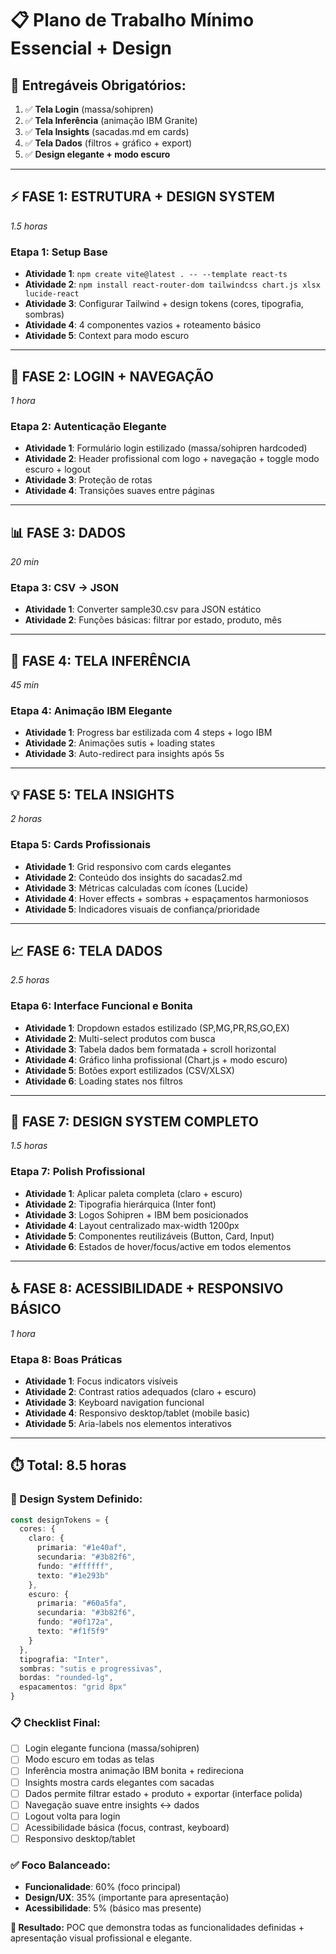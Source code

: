 # **📋 Plano de Trabalho Mínimo Essencial + Design**

## **🎯 Entregáveis Obrigatórios:**
1. ✅ **Tela Login** (massa/sohipren)
2. ✅ **Tela Inferência** (animação IBM Granite)  
3. ✅ **Tela Insights** (sacadas.md em cards)
4. ✅ **Tela Dados** (filtros + gráfico + export)
5. ✅ **Design elegante + modo escuro**

---

## **⚡ FASE 1: ESTRUTURA + DESIGN SYSTEM** 
*1.5 horas*

### **Etapa 1: Setup Base**
- **Atividade 1**: `npm create vite@latest . -- --template react-ts`
- **Atividade 2**: `npm install react-router-dom tailwindcss chart.js xlsx lucide-react`
- **Atividade 3**: Configurar Tailwind + design tokens (cores, tipografia, sombras)
- **Atividade 4**: 4 componentes vazios + roteamento básico
- **Atividade 5**: Context para modo escuro

---

## **🔐 FASE 2: LOGIN + NAVEGAÇÃO** 
*1 hora*

### **Etapa 2: Autenticação Elegante**
- **Atividade 1**: Formulário login estilizado (massa/sohipren hardcoded)
- **Atividade 2**: Header profissional com logo + navegação + toggle modo escuro + logout
- **Atividade 3**: Proteção de rotas
- **Atividade 4**: Transições suaves entre páginas

---

## **📊 FASE 3: DADOS** 
*20 min*

### **Etapa 3: CSV → JSON**
- **Atividade 1**: Converter sample30.csv para JSON estático
- **Atividade 2**: Funções básicas: filtrar por estado, produto, mês

---

## **🧠 FASE 4: TELA INFERÊNCIA** 
*45 min*

### **Etapa 4: Animação IBM Elegante**
- **Atividade 1**: Progress bar estilizada com 4 steps + logo IBM
- **Atividade 2**: Animações sutis + loading states
- **Atividade 3**: Auto-redirect para insights após 5s

---

## **💡 FASE 5: TELA INSIGHTS** 
*2 horas*

### **Etapa 5: Cards Profissionais**
- **Atividade 1**: Grid responsivo com cards elegantes
- **Atividade 2**: Conteúdo dos insights do sacadas2.md
- **Atividade 3**: Métricas calculadas com ícones (Lucide)
- **Atividade 4**: Hover effects + sombras + espaçamentos harmoniosos
- **Atividade 5**: Indicadores visuais de confiança/prioridade

---

## **📈 FASE 6: TELA DADOS** 
*2.5 horas*

### **Etapa 6: Interface Funcional e Bonita**
- **Atividade 1**: Dropdown estados estilizado (SP,MG,PR,RS,GO,EX)
- **Atividade 2**: Multi-select produtos com busca
- **Atividade 3**: Tabela dados bem formatada + scroll horizontal
- **Atividade 4**: Gráfico linha profissional (Chart.js + modo escuro)
- **Atividade 5**: Botões export estilizados (CSV/XLSX)
- **Atividade 6**: Loading states nos filtros

---

## **🎨 FASE 7: DESIGN SYSTEM COMPLETO** 
*1.5 horas*

### **Etapa 7: Polish Profissional**
- **Atividade 1**: Aplicar paleta completa (claro + escuro)
- **Atividade 2**: Tipografia hierárquica (Inter font)
- **Atividade 3**: Logos Sohipren + IBM bem posicionados
- **Atividade 4**: Layout centralizado max-width 1200px
- **Atividade 5**: Componentes reutilizáveis (Button, Card, Input)
- **Atividade 6**: Estados de hover/focus/active em todos elementos

---

## **♿ FASE 8: ACESSIBILIDADE + RESPONSIVO BÁSICO** 
*1 hora*

### **Etapa 8: Boas Práticas**
- **Atividade 1**: Focus indicators visíveis
- **Atividade 2**: Contrast ratios adequados (claro + escuro)
- **Atividade 3**: Keyboard navigation funcional
- **Atividade 4**: Responsivo desktop/tablet (mobile basic)
- **Atividade 5**: Aria-labels nos elementos interativos

---

## **⏱️ Total: 8.5 horas**

### **🎨 Design System Definido:**
```typescript
const designTokens = {
  cores: {
    claro: {
      primaria: "#1e40af",
      secundaria: "#3b82f6", 
      fundo: "#ffffff",
      texto: "#1e293b"
    },
    escuro: {
      primaria: "#60a5fa",
      secundaria: "#3b82f6",
      fundo: "#0f172a", 
      texto: "#f1f5f9"
    }
  },
  tipografia: "Inter",
  sombras: "sutis e progressivas",
  bordas: "rounded-lg",
  espacamentos: "grid 8px"
}
```

### **📋 Checklist Final:**
- [ ] Login elegante funciona (massa/sohipren)
- [ ] Modo escuro em todas as telas
- [ ] Inferência mostra animação IBM bonita + redireciona
- [ ] Insights mostra cards elegantes com sacadas
- [ ] Dados permite filtrar estado + produto + exportar (interface polida)
- [ ] Navegação suave entre insights ↔ dados
- [ ] Logout volta para login
- [ ] Acessibilidade básica (focus, contrast, keyboard)
- [ ] Responsivo desktop/tablet

### **✅ Foco Balanceado:**
- **Funcionalidade**: 60% (foco principal)
- **Design/UX**: 35% (importante para apresentação)
- **Acessibilidade**: 5% (básico mas presente)

**🎯 Resultado:** POC que demonstra todas as funcionalidades definidas + apresentação visual profissional e elegante.
